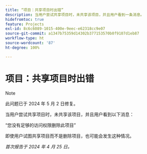```yaml
---
title: “项目：共享项目时出错”
description: 当用户尝试共享项目时，未共享该项目，并且用户看到一条消息。
hidefromtoc: true
feature: Projects
exl-id: 8c6c6089-1015-400e-9eec-e62318cc9e07
source-git-commit: a1347b75359d14302b377153570b0f9107d1eb87
workflow-type: ht
source-wordcount: '87'
ht-degree: 100%

---
```


# 项目：共享项目时出错

>[!NOTE]
>
>此问题已于 2024 年 5 月 2 日修复。

当用户尝试共享项目时，未共享该项目，并且用户看到以下消息：

“您没有足够的访问权限删除此项目”

即使用户试图共享项目而不是删除项目，也可能会发生这种情况。

_首次报告于 2024 年 4 月 25 日。_
